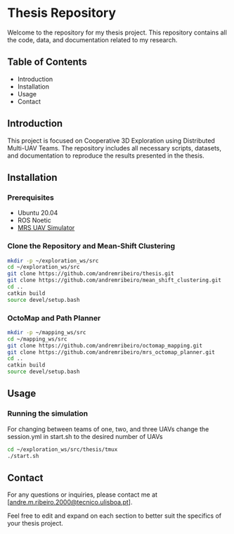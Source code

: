 # Thesis Repository
Welcome to the repository for my thesis project. This repository contains all the code, data, and documentation related to my research.

## Table of Contents
- Introduction
- Installation
- Usage
- Contact

## Introduction
This project is focused on Cooperative 3D Exploration using Distributed Multi-UAV Teams. The repository includes all necessary scripts, datasets, and documentation to reproduce the results presented in the thesis.

## Installation

### Prerequisites
- Ubuntu 20.04
- ROS Noetic
- [MRS UAV Simulator](https://github.com/ctu-mrs/mrs_uav_system)

### Clone the Repository and Mean-Shift Clustering
```bash
mkdir -p ~/exploration_ws/src
cd ~/exploration_ws/src
git clone https://github.com/andremribeiro/thesis.git
git clone https://github.com/andremribeiro/mean_shift_clustering.git
cd ..
catkin build
source devel/setup.bash
```

### OctoMap and Path Planner
```bash
mkdir -p ~/mapping_ws/src
cd ~/mapping_ws/src
git clone https://github.com/andremribeiro/octomap_mapping.git
git clone https://github.com/andremribeiro/mrs_octomap_planner.git
cd ..
catkin build
source devel/setup.bash
```

## Usage
### Running the simulation
For changing between teams of one, two, and three UAVs change the session.yml in start.sh to the desired number of UAVs
```bash
cd ~/exploration_ws/src/thesis/tmux
./start.sh
```

## Contact
For any questions or inquiries, please contact me at [andre.m.ribeiro.2000@tecnico.ulisboa.pt].

Feel free to edit and expand on each section to better suit the specifics of your thesis project.

